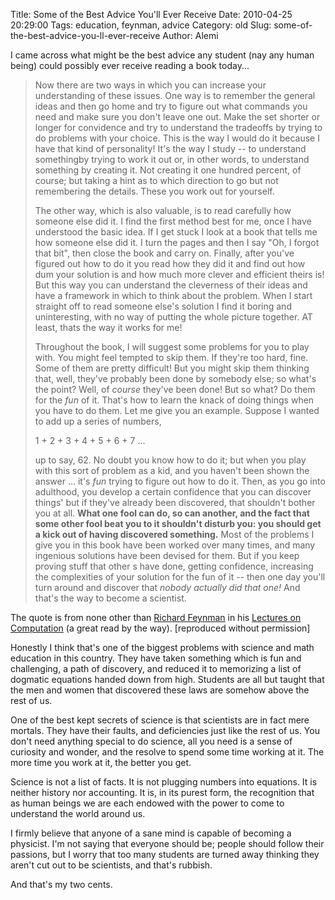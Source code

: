 Title: Some of the Best Advice You'll Ever Receive
Date: 2010-04-25 20:29:00
Tags: education, feynman, advice
Category: old
Slug: some-of-the-best-advice-you-ll-ever-receive
Author: Alemi


I came across what might be the best advice any student (nay any human being) could possibly ever receive reading a book today...
<a name='more'></a>
<blockquote>Now there are two ways in which you can increase your understanding of these issues.  One way is to remember the general ideas and then go home and try to figure out what commands you need and make sure you don't leave one out.  Make the set shorter or longer for convidence and try to understand the tradeoffs by trying to do problems with your choice.  This is the way I would do it because I have that kind of personality!  It's the way I study -- to understand somethingby trying to work it out or, in other words, to understand something by creating it.  Not creating it one hundred percent, of course; but taking a hint as to which direction to go but not remembering the details.  These you work out for yourself.

The other way, which is also valuable, is to read carefully how someone else did it.  I find the first method best for me, once I have understood the basic idea.  If I get stuck I look at a book that tells me how someone else did it.  I turn the pages and then I say "Oh, I forgot that bit", then close the book and carry on.  Finally, after you've figured out how to do it you read how they did it and find out how dum your solution is and how much more clever and efficient theirs is!  But this way you can understand the cleverness of their ideas and have a framework in which to think about the problem.  When I start straight off to read someone else's solution I find it boring and uninteresting, with no way of putting the whole picture together.  AT least, thats the way it works for me!

Throughout the book, I will suggest some problems for you to play with.  You might feel tempted to skip them.  If they're too hard, fine.  Some of them are pretty difficult!  But you might skip them thinking that, well, they've probably been done by somebody else; so what's the point?  Well, of <i>course</i> they've been done! But so what?  Do them for the <i>fun</i> of it.  That's how to learn the knack of doing things when you have to do them.  Let me give you an example.  Suppose I wanted to add up a series of numbers,

1 + 2 + 3 + 4 + 5 + 6 + 7 ...

up to say, 62.  No doubt you know how to do it; but when you play with this sort of problem as a kid, and you haven't been shown the answer ... it's <i>fun</i> trying to figure out how to do it.  Then, as you go into adulthood, you develop a certain confidence that you can discover things' but if they've already been discovered, that shouldn't bother you at all. <b>What one fool can do, so can another, and the fact that some other fool beat you to it shouldn't disturb you: you should get a kick out of having discovered something.</b>  Most of the problems I give you in this book have been worked over many times, and many ingenious solutions have been devised for them.  But if you keep proving stuff that other s have done, getting confidence, increasing the complexities of your solution for the fun of it -- then one day you'll turn around and discover that <i>nobody actually did that one!</i>  And that's the way to become a scientist.</blockquote>
The quote is from none other than <a href="http://en.wikipedia.org/wiki/Richard_feynman">Richard Feynman</a> in his <a href="http://books.google.com/books?id=-olQAAAAMAAJ&q=feynman+lectures+on+computation&dq=feynman+lectures+on+computation&ei=4dLUS4HBC43aygSIqaXoCQ&cd=1">Lectures on Computation</a> (a great read by the way). [reproduced without permission]

Honestly I think that's one of the biggest problems with science and math education in this country.  They have taken something which is fun and challenging, a path of discovery, and reduced it to memorizing a list of dogmatic equations handed down from high.  Students are all but taught that the men and women that discovered these laws are somehow above the rest of us.  

One of the best kept secrets of science is that scientists are in fact mere mortals.  They have their faults, and deficiencies just like the rest of us.  You don't need anything special to do science, all you need is a sense of curiosity and wonder, and the resolve to spend some time working at it.  The more time you work at it, the better you get.  

Science is not a list of facts.  It is not plugging numbers into equations.  It is neither history nor accounting.  It is, in its purest form, the recognition that as human beings we are each endowed with the power to come to understand the world around us.  

I firmly believe that anyone of a sane mind is capable of becoming a physicist.  I'm not saying that everyone should be; people should follow their passions, but I worry that too many students are turned away thinking they aren't cut out to be scientists, and that's rubbish.

And that's my two cents.
